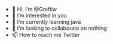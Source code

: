 - 👋 Hi, I’m @Greftiw
- 👀 I’m interested in you
- 🌱 I’m currently learning java
- 💞️ I’m looking to collaborate on nothing
- 📫 How to reach me Twitter

<!---
Greftiw/Greftiw is a ✨ special ✨ repository because its `README.md` (this file) appears on your GitHub profile.
You can click the Preview link to take a look at your changes.
--->
